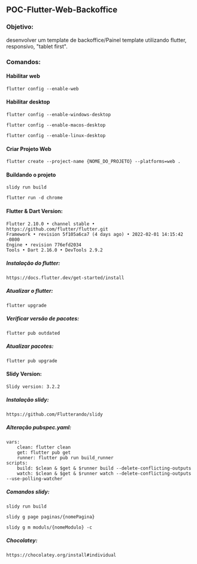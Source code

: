 ## POC-Flutter-Web-Backoffice

### Objetivo:
desenvolver um template de backoffice/Painel template utilizando flutter, responsivo, "tablet first".

### Comandos:
#### Habilitar web
```
flutter config --enable-web
```

#### Habilitar desktop
```
flutter config --enable-windows-desktop
```
```
flutter config --enable-macos-desktop
```
```
flutter config --enable-linux-desktop
```

#### Criar Projeto Web
```
flutter create --project-name {NOME_DO_PROJETO} --platforms=web .
```
#### Buildando o projeto
```
slidy run build
```
```
flutter run -d chrome
```

#### Flutter & Dart Version: 
```
Flutter 2.10.0 • channel stable • https://github.com/flutter/flutter.git
Framework • revision 5f105a6ca7 (4 days ago) • 2022-02-01 14:15:42 -0800
Engine • revision 776efd2034
Tools • Dart 2.16.0 • DevTools 2.9.2
```
##### Instalação do flutter:
```
https://docs.flutter.dev/get-started/install
```

##### Atualizar o flutter:
```
flutter upgrade
```
##### Verificar versão de pacotes:
```
flutter pub outdated
```
##### Atualizar pacotes:
```
flutter pub upgrade
```
#### Slidy Version: 
```
Slidy version: 3.2.2
```
##### Instalação slidy:
```
https://github.com/Flutterando/slidy
```

##### Alteração pubspec.yaml:
```
vars: 
    clean: flutter clean
    get: flutter pub get
    runner: flutter pub run build_runner
scripts: 
    build: $clean & $get & $runner build --delete-conflicting-outputs
    watch: $clean & $get & $runner watch --delete-conflicting-outputs --use-polling-watcher
```

##### Comandos slidy:
```
slidy run build
```
```
slidy g page paginas/{nomePagina}
```
```
slidy g m moduls/{nomeModulo} -c
```

##### Chocolatey:
```
https://chocolatey.org/install#individual
```